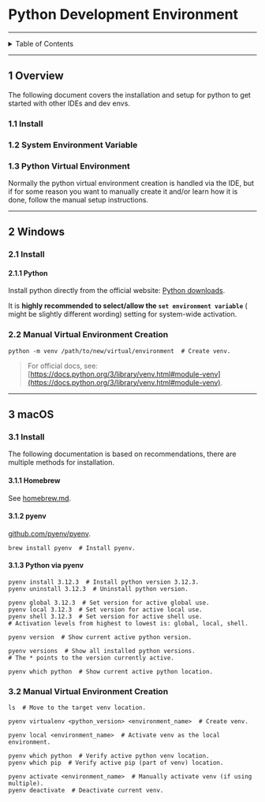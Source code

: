 # Python Development Environment

---

<details markdown="1">
  <summary>Table of Contents</summary>

<!-- TOC -->
* [Python Development Environment](#python-development-environment)
  * [1 Overview](#1-overview)
    * [1.1 Install](#11-install)
    * [1.2 System Environment Variable](#12-system-environment-variable)
    * [1.3 Python Virtual Environment](#13-python-virtual-environment)
  * [2 Windows](#2-windows)
    * [2.1 Install](#21-install)
      * [2.1.1 Python](#211-python)
    * [2.2 Manual Virtual Environment Creation](#22-manual-virtual-environment-creation)
  * [3 macOS](#3-macos)
    * [3.1 Install](#31-install)
      * [3.1.1 Homebrew](#311-homebrew)
      * [3.1.2 pyenv](#312-pyenv)
      * [3.1.3 Python via pyenv](#313-python-via-pyenv)
    * [3.2 Manual Virtual Environment Creation](#32-manual-virtual-environment-creation)
<!-- TOC -->

</details>

---

## 1 Overview

The following document covers the installation and setup for python to get
started with other IDEs and dev envs.

### 1.1 Install

### 1.2 System Environment Variable

### 1.3 Python Virtual Environment

Normally the python virtual environment creation is handled via the IDE, but if
for some reason you want to manually create it and/or learn how it is done,
follow the manual setup instructions.

---

## 2 Windows

### 2.1 Install

#### 2.1.1 Python

Install python directly from the official
website: [Python downloads](https://www.python.org/downloads/).

It is **highly recommended to select/allow the `set environment variable`** (
might be slightly different wording) setting for system-wide activation.

### 2.2 Manual Virtual Environment Creation

```shell
python -m venv /path/to/new/virtual/environment  # Create venv.
```

> For official docs, see:
> [https://docs.python.org/3/library/venv.html#module-venv](https://docs.python.org/3/library/venv.html#module-venv).

---

## 3 macOS

### 3.1 Install

The following documentation is based on recommendations, there are multiple
methods for installation.

#### 3.1.1 Homebrew

See [homebrew.md](homebrew.md).

#### 3.1.2 pyenv

[github.com/pyenv/pyenv](https://github.com/pyenv/pyenv).

```shell
brew install pyenv  # Install pyenv.
```

#### 3.1.3 Python via pyenv

```shell
pyenv install 3.12.3  # Install python version 3.12.3.
pyenv uninstall 3.12.3  # Uninstall python version.

pyenv global 3.12.3  # Set version for active global use.
pyenv local 3.12.3  # Set version for active local use.
pyenv shell 3.12.3  # Set version for active shell use.
# Activation levels from highest to lowest is: global, local, shell.

pyenv version  # Show current active python version.

pyenv versions  # Show all installed python versions.
# The * points to the version currently active.

pyenv which python  # Show current active python location.
```

### 3.2 Manual Virtual Environment Creation

```shell
ls  # Move to the target venv location.

pyenv virtualenv <python_version> <environment_name>  # Create venv.

pyenv local <environment_name>  # Activate venv as the local environment.

pyenv which python  # Verify active python venv location.
pyenv which pip  # Verify active pip (part of venv) location.

pyenv activate <environment_name>  # Manually activate venv (if using multiple).
pyenv deactivate  # Deactivate current venv.
```
